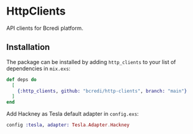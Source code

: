# HttpClients

API clients for Bcredi platform.

## Installation

The package can be installed by adding `http_clients` to your list of dependencies in `mix.exs`:

```elixir
def deps do
  [
    {:http_clients, github: "bcredi/http-clients", branch: "main"}
  ]
end
```

Add Hackney as Tesla default adapter in `config.exs`:

```elixir
config :tesla, adapter: Tesla.Adapter.Hackney
```
